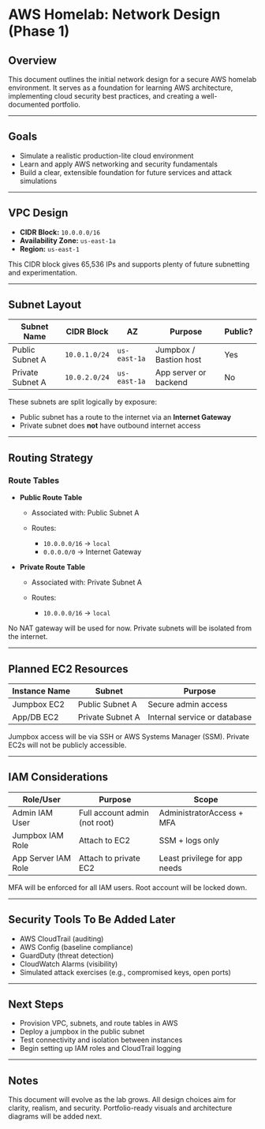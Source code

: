 # AWS Homelab: Network Design (Phase 1)

## Overview

This document outlines the initial network design for a secure AWS homelab environment. It serves as a foundation for learning AWS architecture, implementing cloud security best practices, and creating a well-documented portfolio.

---

## Goals

* Simulate a realistic production-lite cloud environment
* Learn and apply AWS networking and security fundamentals
* Build a clear, extensible foundation for future services and attack simulations

---

## VPC Design

* **CIDR Block:** `10.0.0.0/16`
* **Availability Zone:** `us-east-1a`
* **Region:** `us-east-1`

This CIDR block gives 65,536 IPs and supports plenty of future subnetting and experimentation.

---

## Subnet Layout

| Subnet Name      | CIDR Block    | AZ           | Purpose                | Public? |
| ---------------- | ------------- | ------------ | ---------------------- | ------- |
| Public Subnet A  | `10.0.1.0/24` | `us-east-1a` | Jumpbox / Bastion host | Yes     |
| Private Subnet A | `10.0.2.0/24` | `us-east-1a` | App server or backend  | No      |

These subnets are split logically by exposure:

* Public subnet has a route to the internet via an **Internet Gateway**
* Private subnet does **not** have outbound internet access

---

## Routing Strategy

### Route Tables

* **Public Route Table**

  * Associated with: Public Subnet A
  * Routes:

    * `10.0.0.0/16` → `local`
    * `0.0.0.0/0` → Internet Gateway

* **Private Route Table**

  * Associated with: Private Subnet A
  * Routes:

    * `10.0.0.0/16` → `local`

No NAT gateway will be used for now. Private subnets will be isolated from the internet.

---

## Planned EC2 Resources

| Instance Name | Subnet           | Purpose                      |
| ------------- | ---------------- | ---------------------------- |
| Jumpbox EC2   | Public Subnet A  | Secure admin access          |
| App/DB EC2    | Private Subnet A | Internal service or database |

Jumpbox access will be via SSH or AWS Systems Manager (SSM). Private EC2s will not be publicly accessible.

---

## IAM Considerations

| Role/User           | Purpose                       | Scope                         |
| ------------------- | ----------------------------- | ----------------------------- |
| Admin IAM User      | Full account admin (not root) | AdministratorAccess + MFA     |
| Jumpbox IAM Role    | Attach to EC2                 | SSM + logs only               |
| App Server IAM Role | Attach to private EC2         | Least privilege for app needs |

MFA will be enforced for all IAM users. Root account will be locked down.

---

## Security Tools To Be Added Later

* AWS CloudTrail (auditing)
* AWS Config (baseline compliance)
* GuardDuty (threat detection)
* CloudWatch Alarms (visibility)
* Simulated attack exercises (e.g., compromised keys, open ports)

---

## Next Steps

* Provision VPC, subnets, and route tables in AWS
* Deploy a jumpbox in the public subnet
* Test connectivity and isolation between instances
* Begin setting up IAM roles and CloudTrail logging

---

## Notes

This document will evolve as the lab grows. All design choices aim for clarity, realism, and security. Portfolio-ready visuals and architecture diagrams will be added next.
